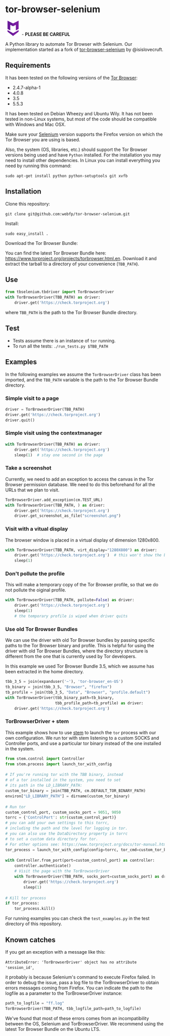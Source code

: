 # tor-browser-selenium

![DISCLAIMER](https://github.com/adam-p/markdown-here/raw/master/src/common/images/icon48.png "experimental") - **PLEASE BE CAREFUL**


A Python library to automate Tor Browser with Selenium. Our implementation started as a fork of [tor-browser-selenium](https://github.com/isislovecruft/tor-browser-selenium) by @isislovecruft.

## Requirements

It has been tested on the following versions of the [Tor Browser](https://www.torproject.org/projects/torbrowser.html.en):

* 2.4.7-alpha-1
* 4.0.8
* 3.5
* 5.5.3

It has been tested on Debian Wheezy and Ubuntu Wily. It has not been tested in non-Linux systems, but most of the code should be compatible with Windows and Mac OSX.

Make sure your [Selenium](http://www.seleniumhq.org/) version supports the Firefox version on which the Tor Browser you are using is based.

Also, the system (OS, libraries, etc.) should support the Tor Browser versions being used and have `Python` installed. For the installation you may need to install other dependencies. In Linux you can install everything you need by running this command:

`sudo apt-get install python python-setuptools git xvfb`

## Installation

Clone this repository:

`git clone git@github.com:webfp/tor-browser-selenium.git`

Install:

`sudo easy_install .`

Download the Tor Browser Bundle:

You can find the latest Tor Browser Bundle here: https://www.torproject.org/projects/torbrowser.html.en. Download it and extract the tarball to a directory of your convenience (`TBB_PATH`).

## Use

```python
from tbselenium.tbdriver import TorBrowserDriver
with TorBrowserDriver(TBB_PATH) as driver:
    driver.get('https://check.torproject.org')
```

where `TBB_PATH` is the path to the Tor Browser Bundle directory.


## Test

- Tests assume there is an instance of  `tor` running.
- To run all the tests: `./run_tests.py $TBB_PATH`


## Examples

In the following examples we assume the `TorBrowserDriver` class has been imported, and the `TBB_PATH` variable is the path to the Tor Browser Bundle directory.


### Simple visit to a page
```python
driver = TorBrowserDriver(TBB_PATH)
driver.get('https://check.torproject.org')
driver.quit()
```

### Simple visit using the contextmanager

```python
with TorBrowserDriver(TBB_PATH) as driver:
    driver.get('https://check.torproject.org')
    sleep(1)  # stay one second in the page
```

### Take a screenshot

Currently, we need to add an exception to access the canvas in the Tor Browser permission database. We need to do this beforehand for all the URLs that we plan to visit.

```python
TorBrowserDriver.add_exception(cm.TEST_URL)
with TorBrowserDriver(TBB_PATH, ) as driver:
    driver.get('https://check.torproject.org')
    driver.get_screenshot_as_file("screenshot.png")
```

### Visit with a vitual display

The browser window is placed in a virtual display of dimension 1280x800.

```python
with TorBrowserDriver(TBB_PATH, virt_display="1280X800") as driver:
    driver.get('https://check.torproject.org')  # this won't show the browser window.
    sleep(1)
```

### Don't pollute the profile

This will make a temporary copy of the Tor Browser profile, so that we do not pollute the oiginal profile.

```python
with TorBrowserDriver(TBB_PATH, pollute=False) as driver:
    driver.get('https://check.torproject.org')
    sleep(1)
    # the temporary profile is wiped when driver quits
```

### Use old Tor Browser Bundles

We can use the driver with old Tor Browser bundles by passing specific paths to the Tor Browser binary and profile. This is helpful for using the driver with old Tor Browser Bundles, where the directory structure is different from the one that is currently used by Tor developers.

In this example we used Tor Browser Bundle 3.5, which we assume has been extracted in the home directory.

```python
tbb_3_5 = join(expanduser('~'), 'tor-browser_en-US')
tb_binary = join(tbb_3_5, "Browser", "firefox")
tb_profile = join(tbb_3_5, "Data", "Browser", "profile.default")
with TorBrowserDriver(tbb_binary_path=tb_binary,
                      tbb_profile_path=tb_profile) as driver:
    driver.get('https://check.torproject.org')
```

### TorBrowserDriver + stem

This example shows how to use [stem](https://stem.torproject.org/api/control.html) to launch the `tor` process with our own configuration. We run tor with stem listening to a custom SOCKS and Controller ports, and use a particular tor binary instead of the one installed in the system.

```python
from stem.control import Controller
from stem.process import launch_tor_with_config

# If you're running tor with the TBB binary, instead
# of a tor installed in the system, you need to set
# its path in the LD_LIBRARY_PATH:
custom_tor_binary = join(TBB_PATH, cm.DEFAULT_TOR_BINARY_PATH)
environ["LD_LIBRARY_PATH"] = dirname(custom_tor_binary)

# Run tor
custom_control_port, custom_socks_port = 9051, 9050
torrc = {'ControlPort': str(custom_control_port)}
# you can add your own settings to this torrc,
# including the path and the level for logging in tor.
# you can also use the DataDirectory property in torrc
# to set a custom data directory for tor.
# For other options see: https://www.torproject.org/docs/tor-manual.html.en
tor_process = launch_tor_with_config(config=torrc, tor_cmd=custom_tor_binary)

with Controller.from_port(port=custom_control_port) as controller:
    controller.authenticate()
    # Visit the page with the TorBrowserDriver
    with TorBrowserDriver(TBB_PATH, socks_port=custom_socks_port) as driver:
        driver.get('https://check.torproject.org')
        sleep(1)

# Kill tor process
if tor_process:
    tor_process.kill()
```

For running examples you can check the `test_examples.py` in the test directory of this repository.

## Known catches

If you get an exception with a message like this:

`AttributeError: 'TorBrowserDriver' object has no attribute 'session_id'`,

it probably is because Selenium's command to execute Firefox failed. In order to debug the issue, pass a log file to the TorBrowserDriver to obtain errors messages coming from Firefox. You can indicate the path to the logfile as a parameter to the TorBrowserDriver instance:

```python
path_to_logfile = "ff.log"
TorBrowserDriver(TBB_PATH, tbb_logfile_path=path_to_logfile)
```
We've found that most of these errors comes from an incompatibility between the OS, Selenium and TorBrowserDriver. We recommend using the latest Tor Browser Bundle on the Ubuntu LTS.
